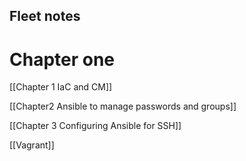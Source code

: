 
## Fleet notes 

# Chapter one 

[[Chapter 1 IaC and CM]]

[[Chapter2 Ansible to manage passwords and groups]]

[[Chapter 3  Configuring Ansible for SSH]]

[[Vagrant]]